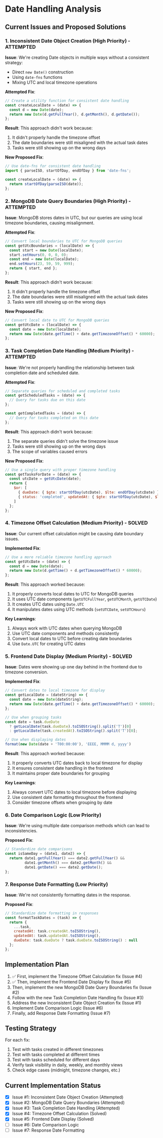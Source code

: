 # Date Handling Analysis

## Current Issues and Proposed Solutions

### 1. Inconsistent Date Object Creation (High Priority) - ATTEMPTED
**Issue**: We're creating Date objects in multiple ways without a consistent strategy:
- Direct `new Date()` construction
- Using `date-fns` functions
- Mixing UTC and local timezone operations

**Attempted Fix**:
```javascript
// Create a utility function for consistent date handling
const createLocalDate = (date) => {
  const d = new Date(date);
  return new Date(d.getFullYear(), d.getMonth(), d.getDate());
};
```

**Result**: This approach didn't work because:
1. It didn't properly handle the timezone offset
2. The date boundaries were still misaligned with the actual task dates
3. Tasks were still showing up on the wrong days

**New Proposed Fix**:
```javascript
// Use date-fns for consistent date handling
import { parseISO, startOfDay, endOfDay } from 'date-fns';

const createLocalDate = (date) => {
  return startOfDay(parseISO(date));
};
```

### 2. MongoDB Date Query Boundaries (High Priority) - ATTEMPTED
**Issue**: MongoDB stores dates in UTC, but our queries are using local timezone boundaries, causing misalignment.

**Attempted Fix**:
```javascript
// Convert local boundaries to UTC for MongoDB queries
const getUtcBoundaries = (localDate) => {
  const start = new Date(localDate);
  start.setHours(0, 0, 0, 0);
  const end = new Date(localDate);
  end.setHours(23, 59, 59, 999);
  return { start, end };
};
```

**Result**: This approach didn't work because:
1. It didn't properly handle the timezone offset
2. The date boundaries were still misaligned with the actual task dates
3. Tasks were still showing up on the wrong days

**New Proposed Fix**:
```javascript
// Convert local date to UTC for MongoDB queries
const getUtcDate = (localDate) => {
  const date = new Date(localDate);
  return new Date(date.getTime() + date.getTimezoneOffset() * 60000);
};
```

### 3. Task Completion Date Handling (Medium Priority) - ATTEMPTED
**Issue**: We're not properly handling the relationship between task completion date and scheduled date.

**Attempted Fix**:
```javascript
// Separate queries for scheduled and completed tasks
const getScheduledTasks = (date) => {
  // Query for tasks due on this date
};

const getCompletedTasks = (date) => {
  // Query for tasks completed on this date
};
```

**Result**: This approach didn't work because:
1. The separate queries didn't solve the timezone issue
2. Tasks were still showing up on the wrong days
3. The scope of variables caused errors

**New Proposed Fix**:
```javascript
// Use a single query with proper timezone handling
const getTasksForDate = (date) => {
  const utcDate = getUtcDate(date);
  return {
    $or: [
      { dueDate: { $gte: startOfDay(utcDate), $lte: endOfDay(utcDate) } },
      { status: 'completed', updatedAt: { $gte: startOfDay(utcDate), $lte: endOfDay(utcDate) } }
    ]
  };
};
```

### 4. Timezone Offset Calculation (Medium Priority) - SOLVED
**Issue**: Our current offset calculation might be causing date boundary issues.

**Implemented Fix**:
```javascript
// Use a more reliable timezone handling approach
const getUtcDate = (date) => {
  const d = new Date(date);
  return new Date(d.getTime() + d.getTimezoneOffset() * 60000);
};
```

**Result**: This approach worked because:
1. It properly converts local dates to UTC for MongoDB queries
2. It uses UTC date components (`getUTCFullYear`, `getUTCMonth`, `getUTCDate`)
3. It creates UTC dates using `Date.UTC`
4. It manipulates dates using UTC methods (`setUTCDate`, `setUTCHours`)

**Key Learnings**:
1. Always work with UTC dates when querying MongoDB
2. Use UTC date components and methods consistently
3. Convert local dates to UTC before creating date boundaries
4. Use `Date.UTC` for creating UTC dates

### 5. Frontend Date Display (Medium Priority) - SOLVED
**Issue**: Dates were showing up one day behind in the frontend due to timezone conversion.

**Implemented Fix**:
```javascript
// Convert dates to local timezone for display
const getLocalDate = (dateString) => {
  const date = new Date(dateString);
  return new Date(date.getTime() + date.getTimezoneOffset() * 60000);
};

// Use when grouping tasks
const date = task.dueDate
  ? getLocalDate(task.dueDate).toISOString().split('T')[0]
  : getLocalDate(task.createdAt).toISOString().split('T')[0];

// Use when displaying dates
format(new Date(date + 'T00:00:00'), 'EEEE, MMMM d, yyyy')
```

**Result**: This approach worked because:
1. It properly converts UTC dates back to local timezone for display
2. It ensures consistent date handling in the frontend
3. It maintains proper date boundaries for grouping

**Key Learnings**:
1. Always convert UTC dates to local timezone before displaying
2. Use consistent date formatting throughout the frontend
3. Consider timezone offsets when grouping by date

### 6. Date Comparison Logic (Low Priority)
**Issue**: We're using multiple date comparison methods which can lead to inconsistencies.

**Proposed Fix**:
```javascript
// Standardize date comparisons
const isSameDay = (date1, date2) => {
  return date1.getFullYear() === date2.getFullYear() &&
         date1.getMonth() === date2.getMonth() &&
         date1.getDate() === date2.getDate();
};
```

### 7. Response Date Formatting (Low Priority)
**Issue**: We're not consistently formatting dates in the response.

**Proposed Fix**:
```javascript
// Standardize date formatting in responses
const formatTaskDates = (task) => {
  return {
    ...task,
    createdAt: task.createdAt.toISOString(),
    updatedAt: task.updatedAt.toISOString(),
    dueDate: task.dueDate ? task.dueDate.toISOString() : null
  };
};
```

## Implementation Plan

1. ✅ First, implement the Timezone Offset Calculation fix (Issue #4)
2. ✅ Then, implement the Frontend Date Display fix (Issue #5)
3. Then, implement the new MongoDB Date Query Boundaries fix (Issue #2)
4. Follow with the new Task Completion Date Handling fix (Issue #3)
5. Address the new Inconsistent Date Object Creation fix (Issue #1)
6. Implement Date Comparison Logic (Issue #6)
7. Finally, add Response Date Formatting (Issue #7)

## Testing Strategy

For each fix:
1. Test with tasks created in different timezones
2. Test with tasks completed at different times
3. Test with tasks scheduled for different days
4. Verify task visibility in daily, weekly, and monthly views
5. Check edge cases (midnight, timezone changes, etc.)

## Current Implementation Status

- [x] Issue #1: Inconsistent Date Object Creation (Attempted)
- [x] Issue #2: MongoDB Date Query Boundaries (Attempted)
- [x] Issue #3: Task Completion Date Handling (Attempted)
- [x] Issue #4: Timezone Offset Calculation (Solved)
- [x] Issue #5: Frontend Date Display (Solved)
- [ ] Issue #6: Date Comparison Logic
- [ ] Issue #7: Response Date Formatting
